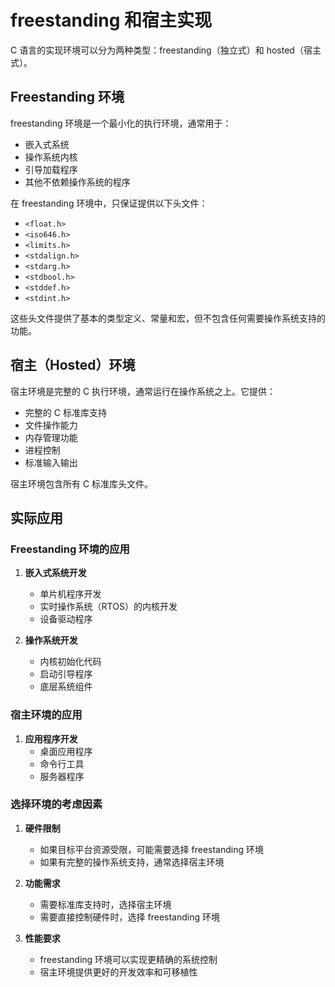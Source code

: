 # freestanding 和宿主实现

C 语言的实现环境可以分为两种类型：freestanding（独立式）和 hosted（宿主式）。

## Freestanding 环境

freestanding 环境是一个最小化的执行环境，通常用于：

- 嵌入式系统
- 操作系统内核
- 引导加载程序
- 其他不依赖操作系统的程序

在 freestanding 环境中，只保证提供以下头文件：

- `<float.h>`
- `<iso646.h>`
- `<limits.h>`
- `<stdalign.h>`
- `<stdarg.h>`
- `<stdbool.h>`
- `<stddef.h>`
- `<stdint.h>`

这些头文件提供了基本的类型定义、常量和宏，但不包含任何需要操作系统支持的功能。

## 宿主（Hosted）环境

宿主环境是完整的 C 执行环境，通常运行在操作系统之上。它提供：

- 完整的 C 标准库支持
- 文件操作能力
- 内存管理功能
- 进程控制
- 标准输入输出

宿主环境包含所有 C 标准库头文件。

## 实际应用

### Freestanding 环境的应用

1. **嵌入式系统开发**
   - 单片机程序开发
   - 实时操作系统（RTOS）的内核开发
   - 设备驱动程序

2. **操作系统开发**
   - 内核初始化代码
   - 启动引导程序
   - 底层系统组件

### 宿主环境的应用

1. **应用程序开发**
   - 桌面应用程序
   - 命令行工具
   - 服务器程序

### 选择环境的考虑因素

1. **硬件限制**
   - 如果目标平台资源受限，可能需要选择 freestanding 环境
   - 如果有完整的操作系统支持，通常选择宿主环境

2. **功能需求**
   - 需要标准库支持时，选择宿主环境
   - 需要直接控制硬件时，选择 freestanding 环境

3. **性能要求**
   - freestanding 环境可以实现更精确的系统控制
   - 宿主环境提供更好的开发效率和可移植性
